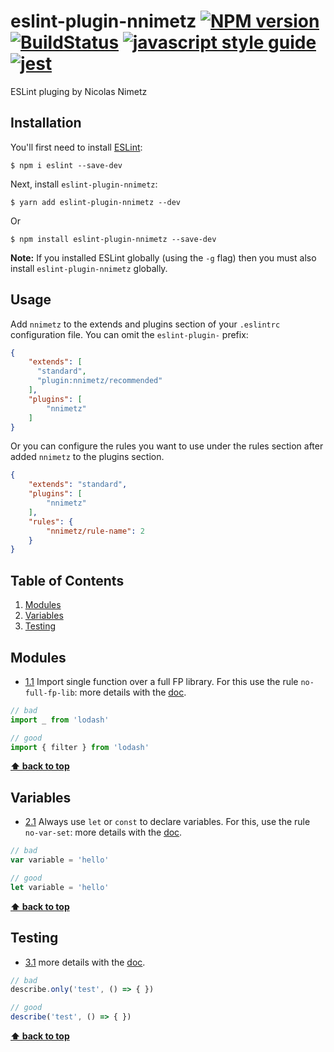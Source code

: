 # eslint-plugin-nnimetz [![NPM version][npm-image]][npm-url] [![BuildStatus][travis-image]][travis-url] [![javascript style guide][standard-image]][standard-url] [![jest][jest-image]][jest-url]

[npm-image]: https://img.shields.io/npm/v/eslint-plugin-nnimetz.svg?style=flat
[npm-url]: https://www.npmjs.com/package/eslint-plugin-nnimetz
[travis-image]: https://travis-ci.org/NicolasNimetz/eslint-plugin-nnimetz.svg?branch=master
[travis-url]: https://travis-ci.org/NicolasNimetz/eslint-plugin-nnimetz
[standard-image]: https://img.shields.io/badge/code_style-standard-brightgreen.svg
[standard-url]: https://standardjs.com
[jest-image]: https://facebook.github.io/jest/img/jest-badge.svg
[jest-url]: https://github.com/facebook/jest

ESLint pluging by Nicolas Nimetz

## Installation

You'll first need to install [ESLint](http://eslint.org):

```
$ npm i eslint --save-dev
```

Next, install `eslint-plugin-nnimetz`:

```
$ yarn add eslint-plugin-nnimetz --dev
```

Or

```
$ npm install eslint-plugin-nnimetz --save-dev
```

**Note:** If you installed ESLint globally (using the `-g` flag) then you must also install `eslint-plugin-nnimetz` globally.

## Usage

Add `nnimetz` to the extends and plugins section of your `.eslintrc` configuration file. You can omit the `eslint-plugin-` prefix:

```json
{
    "extends": [
      "standard",
      "plugin:nnimetz/recommended"
    ],
    "plugins": [
        "nnimetz"
    ]
}
```

Or you can configure the rules you want to use under the rules section after added `nnimetz` to the plugins section.

```json
{
    "extends": "standard",
    "plugins": [
        "nnimetz"
    ],
    "rules": {
        "nnimetz/rule-name": 2
    }
}
```

## Table of Contents

1. [Modules](#modules)
1. [Variables](#variables)
1. [Testing](#testing)

## Modules

<a name="modules--import"></a><a name="1.1"></a>
- [1.1](#modules--import) Import single function over a full FP library. For this use the rule `no-full-fp-lib`: more details with the [doc](./docs/rules/no-full-fp-lib.md).

```javascript
// bad
import _ from 'lodash'

// good
import { filter } from 'lodash'
```

**[⬆ back to top](#table-of-contents)**

## Variables

<a name="variables--declaration"></a><a name="2.1"></a>
- [2.1](#variables--declaration) Always use `let` or `const` to declare variables. For this, use the rule `no-var-set`: more details with the [doc](./docs/rules/no-var-set.md).

```javascript
// bad
var variable = 'hello'

// good
let variable = 'hello'
```

**[⬆ back to top](#table-of-contents)**

## Testing

<a name="testing--only"></a><a name="3.1"></a>
- [3.1](#testing--only) more details with the [doc](./docs/rules/no-spec-only.md).

```javascript
// bad
describe.only('test', () => { })

// good
describe('test', () => { })
```

**[⬆ back to top](#table-of-contents)**
